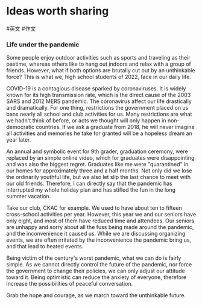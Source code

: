 # Ideas worth sharing
#英文 #作文 

### Life under the pandemic
Some people enjoy outdoor activities such as sports and traveling as their pastime, whereas others like to hang out indoors and relax with a group of friends. However, what if both options are brutally cut out by an unthinkable force? This is what we, high school students of 2022, face in our daily life.

COVID-19 is a contagious disease sparked by coronaviruses. It is widely known for its high transmission rate, which is the direct cause of the 2003 SARS and 2012 MERS pandemic. The coronavirus affect our life drastically and dramatically. For one thing, restrictions the government placed on us bans nearly all school and club activities for us. Many restrictions are what we hadn't think of before, or acts we thought will only happen in non-democratic countries. If we ask a graduate from 2018, he will never imagine all activities and memories he take for granted will be a hopeless dream an year later.

An annual and symbolic event for 9th grader, graduation ceremony, were replaced by an simple online video, which for graduates were disappointing and was also the biggest regret. Graduates like me were "quarantined" in our homes for approximately three and a half months. Not only did we lose the ordinarily youthful life, but we also let slip the last chance to meet with our old friends. Therefore, I can directly say that the pandemic has interrupted my whole holiday plan and has stifled the fun in the long summer vacation. 

Take our club, CKAC for example. We used to have about ten to fifteen cross-school activities per year. However, this year we and our seniors have only eight, and most of them have reduced time and attendees. Our seniors are unhappy and sorry about all the fuss being made around the pandemic, and the inconvenience it caused us. While we are discussing organizing events, we are often irritated by the inconvenience the pandemic bring us, and that lead to heated events.

Being victim of the century's worst pandemic, what we can do is fairly simple. As we cannot directly control the future of the pandemic, nor force the government to change their policies, we can only adjust our attitude toward it. Being optimistic can reduce the anxiety of everyone, therefore increase the possibilities of peaceful conversation.

Grab the hope and courage, as we march toward the unthinkable future. 